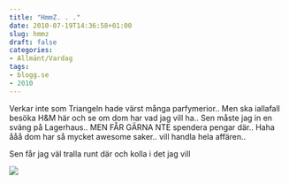 ```yaml
---
title: "HmmZ. . ."
date: 2010-07-19T14:36:58+01:00
slug: hmmz
draft: false
categories:
- Allmänt/Vardag
tags:
- blogg.se
- 2010
---
```

Verkar inte som Triangeln hade värst många parfymerior.. Men ska iallafall besöka H&M här och se om dom har vad jag vill ha.. Sen måste jag in en sväng på Lagerhaus.. MEN FÅR GÄRNA NTE spendera pengar där.. Haha ååå dom har så mycket awesome saker.. vill handla hela affären..  
  
Sen får jag väl tralla runt där och kolla i det jag vill  

![](/assets/images/blogg.se/ttabrot_98771705.jpg)